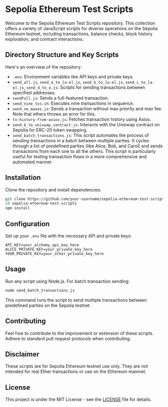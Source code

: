 # Sepolia Ethereum Test Scripts

Welcome to the Sepolia Ethereum Test Scripts repository. This collection offers a variety of JavaScript scripts for diverse operations on the Sepolia Ethereum testnet, including transactions, balance checks, block history exploration, and contract interactions.

## Directory Structure and Key Scripts

Here's an overview of the repository:

- `.env`: Environment variables like API keys and private keys.
- `send_all.js`, `send_a_to_[a-e].js`, `send_b_to_[a-e].js`, `send_c_to_[a-e].js`, `send_d_to_e.js`: Scripts for sending transactions between specified addresses.
- `sendFull.js`: Sends a full-featured transaction.
- `send_nine_txs.sh`: Executes nine transactions in sequence.
- `send_no_maxes.js`: Sends a transaction without max priority and max fee. Note that ethers throws an error for this.
- `tx-history-from-axios.js`: Fetches transaction history using Axios.
- `send_b_to_uniswap_contract.js`: Interacts with the Uniswap contract on Sepolia for ERC-20 token swapping.
- `send_batch_transactions.js`: This script automates the process of sending transactions in a batch between multiple parties. It cycles through a list of predefined parties (like Alice, Bob, and Carol) and sends transactions from each one to all the others. This script is particularly useful for testing transaction flows in a more comprehensive and automated manner.

## Installation

Clone the repository and install dependencies:

```bash
git clone https://github.com/your-username/sepolia-ethereum-test-scripts.git
cd sepolia-ethereum-test-scripts
npm install
```

## Configuration

Set up your `.env` file with the necessary API and private keys:

```env
API_KEY=your_alchemy_api_key_here
ALICE_PRIVATE_KEY=your_private_key_here
YOUR_PRIVATE_KEY=your_other_private_key_here
```

## Usage

Run any script using Node.js. For batch transaction sending:

```bash
node send_batch_transactions.js
```

This command runs the script to send multiple transactions between predefined parties on the Sepolia testnet.

## Contributing

Feel free to contribute to the improvement or extension of these scripts. Adhere to standard pull request protocols when contributing.

## Disclaimer

These scripts are for Sepolia Ethereum testnet use only. They are not intended for real Ether transactions or use on the Ethereum mainnet.

## License

This project is under the MIT License - see the [LICENSE](LICENSE) file for details.